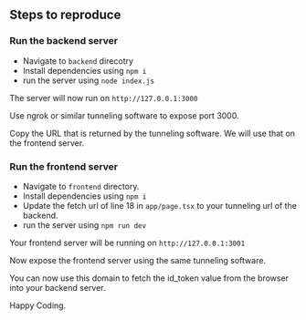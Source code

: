 ## Steps to reproduce

### Run the backend server

- Navigate to `backend` direcotry
- Install dependencies using `npm i`
- run the server using `node index.js`

The server will now run on `http://127.0.0.1:3000`

Use ngrok or similar tunneling software to expose port 3000.

Copy the URL that is returned by the tunneling software. We will use that on the frontend server.

### Run the frontend server

- Navigate to `frontend` directory.
- Install dependencies using `npm i`
- Update the fetch url of line 18 in `app/page.tsx` to your tunneling url of the backend.
- run the server using `npm run dev`

Your frontend server will be running on `http://127.0.0.1:3001`

Now expose the frontend server using the same tunneling software.

You can now use this domain to fetch the id_token value from the browser into your backend server.

Happy Coding.
